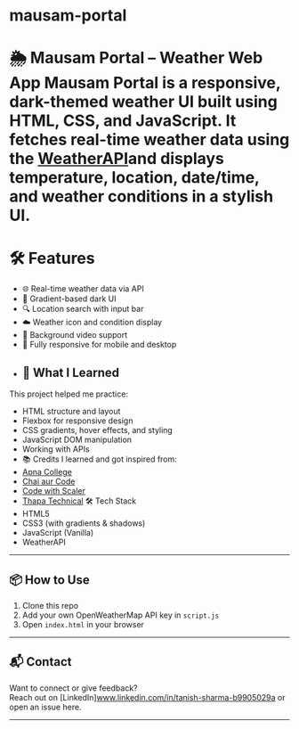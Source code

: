 # mausam-portal
# 🌦️ Mausam Portal – Weather Web App  **Mausam Portal** is a responsive, dark-themed weather UI built using HTML, CSS, and JavaScript.   It fetches real-time weather data using the [WeatherAPI](https://www.weatherapi.com/)and displays temperature, location, date/time, and weather conditions in a stylish UI.
# 🛠️ Features
- 🌐 Real-time weather data via API
- 🎨 Gradient-based dark UI
- 🔍 Location search with input bar
- ☁️ Weather icon and condition display
- 🎥 Background video support
- 📱 Fully responsive for mobile and desktop
- ## 🧠 What I Learned
This project helped me practice:
- HTML structure and layout
- Flexbox for responsive design
- CSS gradients, hover effects, and styling
- JavaScript DOM manipulation
- Working with APIs
- 📚 Credits
I learned and got inspired from:
- [Apna College](https://www.youtube.com/@ApnaCollegeOfficial)
- [Chai aur Code](https://www.youtube.com/@chaiaurcode)
- [Code with Scaler](https://www.youtube.com/@ScalerAcademy)
- [Thapa Technical](https://www.youtube.com/@ThapaTechnical)
🛠️ Tech Stack
- HTML5
- CSS3 (with gradients & shadows)
- JavaScript (Vanilla)
- WeatherAPI

---

## 📦 How to Use
1. Clone this repo  
2. Add your own OpenWeatherMap API key in `script.js`
3. Open `index.html` in your browser 

---

## 📬 Contact
Want to connect or give feedback?  
Reach out on [LinkedIn]www.linkedin.com/in/tanish-sharma-b9905029a or open an issue here.

---
